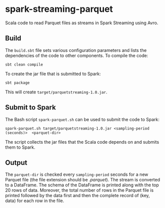 # spark-streaming-parquet
Scala code to read Parquet files as streams in Spark Streaming using Avro.

## Build
The `build.sbt` file sets various configuration parameters and lists the dependencies of the code to other components. 
To compile the code:
```
sbt clean compile
```
To create the jar file that is submitted to Spark:
```
sbt package
```
This will create `target/parquetstreaming-1.0.jar`.

## Submit to Spark
The Bash script `spark-parquet.sh` can be used to submit the code to Spark:
```
spark-parquet.sh target/parquetstreaming-1.0.jar <sampling-period (seconds)>  <parquet-dir>
```
The script collects the jar files that the Scala code depends on and submits them to Spark.

## Output
The `parquet-dir` is checked every `sampling-period` seconds for a new Parquet file (the file extension should be _.parquet_).
The stream is converted to a DataFrame. The schema of the DataFrame is printed along with the top 20 rows of data. Moreover,
the total number of rows in the Parquet file is printed followed by the data first and then the complete record of 
(key, data) for each row in the file.
